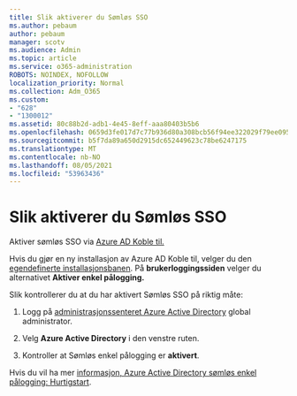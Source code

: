 ```yaml
---
title: Slik aktiverer du Sømløs SSO
ms.author: pebaum
author: pebaum
manager: scotv
ms.audience: Admin
ms.topic: article
ms.service: o365-administration
ROBOTS: NOINDEX, NOFOLLOW
localization_priority: Normal
ms.collection: Adm_O365
ms.custom:
- "628"
- "1300012"
ms.assetid: 80c88b2d-adb1-4e45-8eff-aaa80403b5b6
ms.openlocfilehash: 0659d3fe017d7c77b936d80a308bcb56f94ee322029f79ee095ebeec0b8ea7c1
ms.sourcegitcommit: b5f7da89a650d2915dc652449623c78be6247175
ms.translationtype: MT
ms.contentlocale: nb-NO
ms.lasthandoff: 08/05/2021
ms.locfileid: "53963436"
---
```

# <a name="how-to-enable-seamless-sso"></a>Slik aktiverer du Sømløs SSO

Aktiver sømløs SSO via [Azure AD Koble til.](https://docs.microsoft.com/azure/active-directory/connect/active-directory-aadconnect)
  
Hvis du gjør en ny installasjon av Azure AD Koble til, velger du den [egendefinerte installasjonsbanen](https://docs.microsoft.com/azure/active-directory/connect/active-directory-aadconnect-get-started-custom). På **brukerloggingssiden** velger du alternativet **Aktiver enkel pålogging.**
  
Slik kontrollerer du at du har aktivert Sømløs SSO på riktig måte:
  
1. Logg på [administrasjonssenteret Azure Active Directory](https://aad.portal.azure.com) global administrator.

2. Velg **Azure Active Directory** i den venstre ruten.

3. Kontroller at Sømløs enkel pålogging er **aktivert**.

Hvis du vil ha mer [informasjon, Azure Active Directory sømløs enkel pålogging: Hurtigstart](https://docs.microsoft.com/azure/active-directory/connect/active-directory-aadconnect-sso-quick-start).
  